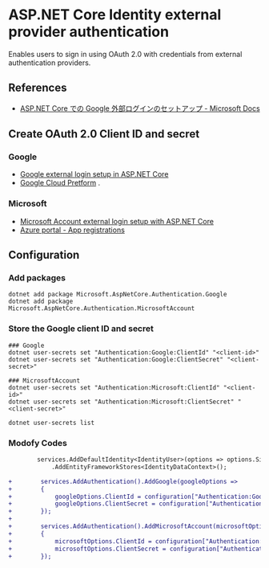 # ASP.NET Core Identity external provider authentication

Enables users to sign in using OAuth 2.0 with credentials from external authentication providers.


## References

- [ASP.NET Core での Google 外部ログインのセットアップ - Microsoft Docs](https://learn.microsoft.com/ja-jp/aspnet/core/security/authentication/social/?view=aspnetcore-6.0)


## Create OAuth 2.0 Client ID and secret

### Google

- [Google external login setup in ASP.NET Core](https://learn.microsoft.com/ja-jp/aspnet/core/security/authentication/social/google-logins?view=aspnetcore-6.0)
- [Google Cloud Pretform](https://console.cloud.google.com/)
.
### Microsoft

- [Microsoft Account external login setup with ASP.NET Core](https://learn.microsoft.com/ja-jp/aspnet/core/security/authentication/social/microsoft-logins?view=aspnetcore-6.0)
- [Azure portal - App registrations](https://go.microsoft.com/fwlink/?linkid=2083908)

<!-- ----- -->

## Configuration

### Add packages

```shell
dotnet add package Microsoft.AspNetCore.Authentication.Google
dotnet add package Microsoft.AspNetCore.Authentication.MicrosoftAccount

```

### Store the Google client ID and secret

```shell
### Google
dotnet user-secrets set "Authentication:Google:ClientId" "<client-id>"
dotnet user-secrets set "Authentication:Google:ClientSecret" "<client-secret>"

### MicrosoftAccount
dotnet user-secrets set "Authentication:Microsoft:ClientId" "<client-id>"
dotnet user-secrets set "Authentication:Microsoft:ClientSecret" "<client-secret>"

dotnet user-secrets list
```

### Modofy Codes

```diff
        services.AddDefaultIdentity<IdentityUser>(options => options.SignIn.RequireConfirmedAccount = true)
            .AddEntityFrameworkStores<IdentityDataContext>();

+        services.AddAuthentication().AddGoogle(googleOptions =>
+        {
+            googleOptions.ClientId = configuration["Authentication:Google:ClientId"];
+            googleOptions.ClientSecret = configuration["Authentication:Google:ClientSecret"];
+        });
+
+        services.AddAuthentication().AddMicrosoftAccount(microsoftOptions =>
+        {
+            microsoftOptions.ClientId = configuration["Authentication:Microsoft:ClientId"];
+            microsoftOptions.ClientSecret = configuration["Authentication:Microsoft:ClientSecret"];
+        });
```
